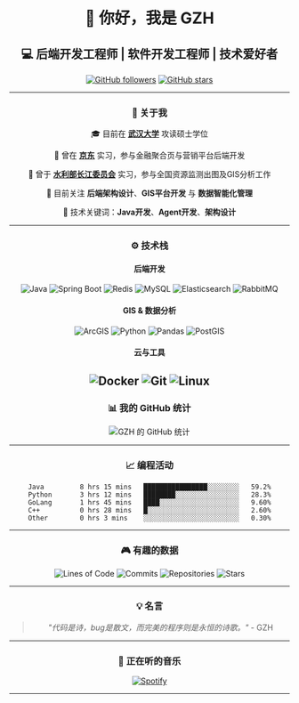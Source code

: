<div align="center">

# 👋 你好，我是 GZH

## 💻 后端开发工程师 | 软件开发工程师 | 技术爱好者

[![GitHub followers](https://img.shields.io/github/followers/HariwW?style=social)](https://github.com/HariwW)
[![GitHub stars](https://img.shields.io/github/stars/HariwW?style=social)](https://github.com/HariwW)

---

### 🧭 关于我

 🎓 目前在 **[武汉大学](https://www.whu.edu.cn/)** 攻读硕士学位

 💼 曾在 **[京东](https://www.jd.com)** 实习，参与金融聚合页与营销平台后端开发

 🌊 曾于 **[水利部长江委员会](http://www.cjw.gov.cn/)** 实习，参与全国资源监测出图及GIS分析工作

 🔭 目前关注 **后端架构设计**、**GIS平台开发** 与 **数据智能化管理**

 💬 技术关键词：**Java开发**、**Agent开发**、**架构设计**

---

### ⚙️ 技术栈

#### 后端开发
![Java](https://img.shields.io/badge/Java-ED8B00?style=for-the-badge&logo=openjdk&logoColor=white)
![Spring Boot](https://img.shields.io/badge/Spring_Boot-6DB33F?style=for-the-badge&logo=springboot&logoColor=white)
![Redis](https://img.shields.io/badge/Redis-DC382D?style=for-the-badge&logo=redis&logoColor=white)
![MySQL](https://img.shields.io/badge/MySQL-4479A1?style=for-the-badge&logo=mysql&logoColor=white)
![Elasticsearch](https://img.shields.io/badge/Elasticsearch-005571?style=for-the-badge&logo=elasticsearch)
![RabbitMQ](https://img.shields.io/badge/RabbitMQ-FF6600?style=for-the-badge&logo=rabbitmq&logoColor=white)

#### GIS & 数据分析
![ArcGIS](https://img.shields.io/badge/ArcGIS-0078D7?style=for-the-badge&logo=esri&logoColor=white)
![Python](https://img.shields.io/badge/Python_Data-3776AB?style=for-the-badge&logo=python&logoColor=white)
![Pandas](https://img.shields.io/badge/Pandas-150458?style=for-the-badge&logo=pandas)
![PostGIS](https://img.shields.io/badge/PostGIS-336791?style=for-the-badge&logo=postgresql&logoColor=white)

#### 云与工具
![Docker](https://img.shields.io/badge/Docker-2496ED?style=for-the-badge&logo=docker&logoColor=white)
![Git](https://img.shields.io/badge/Git-F05032?style=for-the-badge&logo=git&logoColor=white)
![Linux](https://img.shields.io/badge/Linux-000000?style=for-the-badge&logo=linux&logoColor=white)
---
### 📊 我的 GitHub 统计

<div align="center">

<!-- 总体统计 -->
![GZH 的 GitHub 统计](https://github-readme-stats.vercel.app/api?username=HariWw&show_icons=true&theme=tokyonight&hide_border=true&count_private=true&title_color=58a6ff&icon_color=58a6ff)


</div>

---



### 📈 编程活动

<!--START_SECTION:waka-->
```text
Java         8 hrs 15 mins   ████████████████░░░░░░░░   59.2%
Python       3 hrs 12 mins   ████████░░░░░░░░░░░░░░░░   28.3%
GoLang       1 hrs 45 mins   ████░░░░░░░░░░░░░░░░░░░░   9.60%
C++          0 hrs 28 mins   █░░░░░░░░░░░░░░░░░░░░░░░   2.60%
Other        0 hrs 3 mins    ░░░░░░░░░░░░░░░░░░░░░░░░   0.30%
```
<!--END_SECTION:waka-->

---

### 🎮 有趣的数据

<div align="center">

![Lines of Code](https://img.shields.io/badge/Total%20Lines%20of%20Code-1M+-blue)
![Commits](https://img.shields.io/badge/Total%20Commits-2K+-green)
![Repositories](https://img.shields.io/badge/Public%20Repos-50+-orange)
![Stars](https://img.shields.io/badge/Total%20Stars-1K+-red)

</div>

---

<!-- ### 🤝 合作与联系

<div align="center">

[![Portfolio](https://img.shields.io/badge/Portfolio-000000?style=for-the-badge&logo=About.me&logoColor=white)](https://gzh.dev)
[![Email](https://img.shields.io/badge/Email-D14836?style=for-the-badge&logo=gmail&logoColor=white)](mailto:gzh@example.com)
[![LinkedIn](https://img.shields.io/badge/LinkedIn-0077B5?style=for-the-badge&logo=linkedin&logoColor=white)](https://linkedin.com/in/gzh)
[![Twitter](https://img.shields.io/badge/Twitter-1DA1F2?style=for-the-badge&logo=twitter&logoColor=white)](https://twitter.com/gzh)
[![WeChat](https://img.shields.io/badge/WeChat-07C160?style=for-the-badge&logo=wechat&logoColor=white)](https://weixin.qq.com/gzh)

</div>

--- -->

### 💡 名言

> *"代码是诗，bug是散文，而完美的程序则是永恒的诗歌。"* - GZH

---

### 🎵 正在听的音乐
[![Spotify](https://img.shields.io/badge/Listening-Spotify-1DB954?style=flat&logo=spotify&logoColor=white)](https://open.spotify.com/user/317kojtxmqicovslreap4pjohbuu)



---

<!-- ### 📝 最近的博客文章

BLOG-POST-LIST:START -->
<!-- - [如何在React中优化性能](https://blog.gzh.dev/react-performance)
- [Node.js最佳实践指南](https://blog.gzh.dev/nodejs-best-practices)
- [微服务架构设计模式](https://blog.gzh.dev/microservices-patterns) -->
<!-- BLOG-POST-LIST:END

---
<!-- 
### 🏅 技能等级

<div align="center">

| 技能 | 等级 | 经验 |
|------|------|------|
| **前端开发** | ⭐⭐⭐⭐⭐ | 3+ 年 |
| **后端开发** | ⭐⭐⭐⭐⭐ | 3+ 年 |
| **数据库设计** | ⭐⭐⭐⭐ | 2+ 年 |
| **云服务** | ⭐⭐⭐ | 1+ 年 |
| **DevOps** | ⭐⭐⭐ | 1+ 年 |

</div>

---

### 🎯 2024年目标

- [ ] 🚀 发布 10 个开源项目
- [ ] 📚 学习 AI/ML 技术
- [ ] 🌍 参与国际开源社区
- [ ] 📖 写 50 篇技术博客
- [ ] 🏆 获得 AWS 认证

---

<div align="center">

### 🌟 感谢访问我的 GitHub！

![Visitor Count](https://profile-counter.glitch.me/gzh/count.svg)

**如果这个 README 对你有帮助，请给我一个 ⭐️！**

---

*最后更新: 2024年12月* -->

</div>
